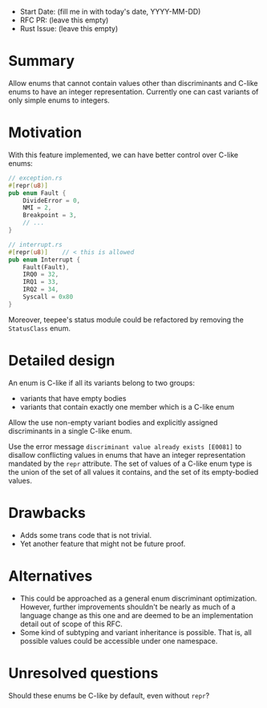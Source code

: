 - Start Date: (fill me in with today's date, YYYY-MM-DD)
- RFC PR: (leave this empty)
- Rust Issue: (leave this empty)

# Summary

Allow enums that cannot contain values other than discriminants and C-like
enums to have an integer representation. Currently one can cast variants of
only simple enums to integers.

# Motivation

With this feature implemented, we can have better control over C-like enums:

```rust
// exception.rs
#[repr(u8)]
pub enum Fault {
    DivideError = 0,
    NMI = 2,
    Breakpoint = 3,
    // ...
}

// interrupt.rs
#[repr(u8)]    // < this is allowed
pub enum Interrupt {
    Fault(Fault),
    IRQ0 = 32,
    IRQ1 = 33,
    IRQ2 = 34,
    Syscall = 0x80
}
```

Moreover, teepee's status module could be refactored by removing the
`StatusClass` enum.

# Detailed design

An enum is C-like if all its variants belong to two groups:

* variants that have empty bodies
* variants that contain exactly one member which is a C-like enum

Allow the use non-empty variant bodies and explicitly assigned discriminants
in a single C-like enum.

Use the error message `discriminant value already exists [E0081]` to disallow
conflicting values in enums that have an integer representation mandated by
the `repr` attribute. The set of values of a C-like enum type is the union of
the set of all values it contains, and the set of its empty-bodied values.

# Drawbacks

* Adds some trans code that is not trivial.
* Yet another feature that might not be future proof.

# Alternatives

* This could be approached as a general enum discriminant optimization.
  However, further improvements shouldn't be nearly as much of a language
  change as this one and are deemed to be an implementation detail out of
  scope of this RFC.
* Some kind of subtyping and variant inheritance is possible. That is, all
  possible values could be accessible under one namespace.

# Unresolved questions

Should these enums be C-like by default, even without `repr`?
